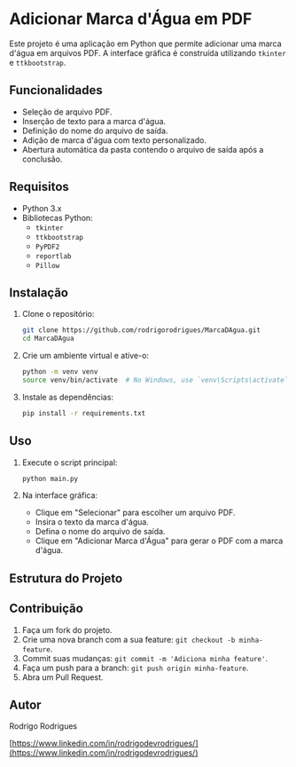 # Adicionar Marca d'Água em PDF

Este projeto é uma aplicação em Python que permite adicionar uma marca d'água em arquivos PDF. A interface gráfica é construída utilizando `tkinter` e `ttkbootstrap`.

## Funcionalidades

- Seleção de arquivo PDF.
- Inserção de texto para a marca d'água.
- Definição do nome do arquivo de saída.
- Adição de marca d'água com texto personalizado.
- Abertura automática da pasta contendo o arquivo de saída após a conclusão.

## Requisitos

- Python 3.x
- Bibliotecas Python:
  - `tkinter`
  - `ttkbootstrap`
  - `PyPDF2`
  - `reportlab`
  - `Pillow`

## Instalação

1. Clone o repositório:
    ```sh
    git clone https://github.com/rodrigorodrigues/MarcaDAgua.git
    cd MarcaDAgua
    ```

2. Crie um ambiente virtual e ative-o:
    ```sh
    python -m venv venv
    source venv/bin/activate  # No Windows, use `venv\Scripts\activate`
    ```

3. Instale as dependências:
    ```sh
    pip install -r requirements.txt
    ```

## Uso

1. Execute o script principal:
    ```sh
    python main.py
    ```

2. Na interface gráfica:
   - Clique em "Selecionar" para escolher um arquivo PDF.
   - Insira o texto da marca d'água.
   - Defina o nome do arquivo de saída.
   - Clique em "Adicionar Marca d'Água" para gerar o PDF com a marca d'água.

## Estrutura do Projeto


## Contribuição

1. Faça um fork do projeto.
2. Crie uma nova branch com a sua feature: `git checkout -b minha-feature`.
3. Commit suas mudanças: `git commit -m 'Adiciona minha feature'`.
4. Faça um push para a branch: `git push origin minha-feature`.
5. Abra um Pull Request.

## Autor

Rodrigo Rodrigues

[https://www.linkedin.com/in/rodrigodevrodrigues/](https://www.linkedin.com/in/rodrigodevrodrigues/)
